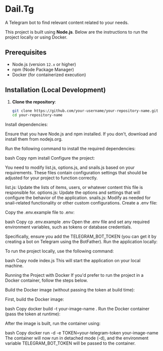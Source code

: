 # Dail.Tg
A Telegram bot to find relevant content related to your needs.

This project is built using **Node.js**. Below are the instructions to run the project locally or using Docker.

## Prerequisites

- Node.js (version `12.x` or higher)
- npm (Node Package Manager)
- Docker (for containerized execution)

## Installation (Local Development)

1. **Clone the repository**:

   ```bash
   git clone https://github.com/your-username/your-repository-name.git
   cd your-repository-name
Install dependencies:

Ensure that you have Node.js and npm installed. If you don't, download and install them from nodejs.org.

Run the following command to install the required dependencies:

bash
Copy
npm install
Configure the project:

You need to modify list.js, options.js, and snails.js based on your requirements. These files contain configuration settings that should be adjusted for your project to function correctly.

list.js: Update the lists of items, users, or whatever content this file is responsible for.
options.js: Update the options and settings that will configure the behavior of the application.
snails.js: Modify as needed for snail-related functionality or other custom configurations.
Create a .env file:

Copy the .env.example file to .env:

bash
Copy
cp .env.example .env
Open the .env file and set any required environment variables, such as tokens or database credentials.

Specifically, ensure you add the TELEGRAM_BOT_TOKEN (you can get it by creating a bot on Telegram using the BotFather).
Run the application locally:

To run the project locally, use the following command:

bash
Copy
node index.js
This will start the application on your local machine.

Running the Project with Docker
If you'd prefer to run the project in a Docker container, follow the steps below.

Build the Docker image (without passing the token at build time):

First, build the Docker image:

bash
Copy
docker build -t your-image-name .
Run the Docker container (pass the token at runtime):

After the image is built, run the container using:

bash
Copy
docker run -d -e TOKEN=your-telegram-token your-image-name
The container will now run in detached mode (-d), and the environment variable TELEGRAM_BOT_TOKEN will be passed to the container.
